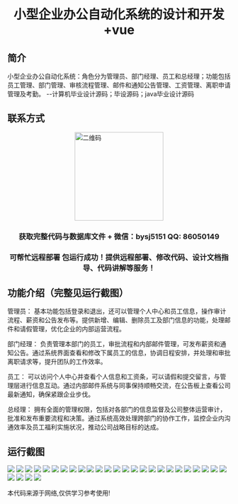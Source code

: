 <p><h1 align="center">小型企业办公自动化系统的设计和开发+vue</h1></p>

## 简介
小型企业办公自动化系统：角色分为管理员、部门经理、员工和总经理；功能包括员工管理、部门管理、审核流程管理、邮件和通知公告管理、工资管理、离职申请管理及考勤。    --计算机毕业设计源码；毕设源码；java毕业设计源码


## 联系方式
<img src="https://bs-1329754181.cos.ap-shanghai.myqcloud.com/wx.jpg" alt="二维码" style="display: block; margin: 0 auto;" width="200px">
<p><h3 align="center">获取完整代码与数据库文件 + 微信：bysj5151 QQ: 86050149</h3></p>
<p><h3 align="center">可帮忙远程部署 包运行成功！提供远程部署、修改代码、设计文档指导、代码讲解等服务！</h3></p>

## 功能介绍（完整见运行截图）
管理员： 基本功能包括登录和退出，还可以管理个人中心和员工信息，操作审计流程、薪资和公告发布等。提供新增、编辑、删除员工及部门信息的功能，处理邮件和请假管理，优化企业的内部运营流程。

部门经理： 负责管理本部门的员工，审批流程和内部邮件管理，可发布薪资和通知公告。通过系统界面查看和修改下属员工的信息，协调日程安排，并处理和审批离职请求等，提升团队的工作效率。

员工： 可以访问个人中心并查看个人信息和工资条，可以请假和提交留言，与管理层进行信息互动。通过内部邮件系统与同事保持顺畅交流，在公告板上查看公司最新通知，确保紧跟企业步伐。

总经理： 拥有全面的管理权限，包括对各部门的信息监督及公司整体运营审计，批准和发布重要流程和决策。通过系统高效处理跨部门的协作工作，监控企业内沟通效率及员工福利实施状况，推动公司战略目标的达成。


## 运行截图
![](https://bs-1329754181.cos.ap-shanghai.myqcloud.com/ssm/SmallBusinessOfficeAutomationSystem/img/001.jpg)
![](https://bs-1329754181.cos.ap-shanghai.myqcloud.com/ssm/SmallBusinessOfficeAutomationSystem/img/002.jpg)
![](https://bs-1329754181.cos.ap-shanghai.myqcloud.com/ssm/SmallBusinessOfficeAutomationSystem/img/003.jpg)
![](https://bs-1329754181.cos.ap-shanghai.myqcloud.com/ssm/SmallBusinessOfficeAutomationSystem/img/004.jpg)
![](https://bs-1329754181.cos.ap-shanghai.myqcloud.com/ssm/SmallBusinessOfficeAutomationSystem/img/005.jpg)
![](https://bs-1329754181.cos.ap-shanghai.myqcloud.com/ssm/SmallBusinessOfficeAutomationSystem/img/006.jpg)
![](https://bs-1329754181.cos.ap-shanghai.myqcloud.com/ssm/SmallBusinessOfficeAutomationSystem/img/007.jpg)
![](https://bs-1329754181.cos.ap-shanghai.myqcloud.com/ssm/SmallBusinessOfficeAutomationSystem/img/008.jpg)
![](https://bs-1329754181.cos.ap-shanghai.myqcloud.com/ssm/SmallBusinessOfficeAutomationSystem/img/009.jpg)
![](https://bs-1329754181.cos.ap-shanghai.myqcloud.com/ssm/SmallBusinessOfficeAutomationSystem/img/010.jpg)
![](https://bs-1329754181.cos.ap-shanghai.myqcloud.com/ssm/SmallBusinessOfficeAutomationSystem/img/011.jpg)
![](https://bs-1329754181.cos.ap-shanghai.myqcloud.com/ssm/SmallBusinessOfficeAutomationSystem/img/012.jpg)
![](https://bs-1329754181.cos.ap-shanghai.myqcloud.com/ssm/SmallBusinessOfficeAutomationSystem/img/013.jpg)
![](https://bs-1329754181.cos.ap-shanghai.myqcloud.com/ssm/SmallBusinessOfficeAutomationSystem/img/014.jpg)
![](https://bs-1329754181.cos.ap-shanghai.myqcloud.com/ssm/SmallBusinessOfficeAutomationSystem/img/015.jpg)
![](https://bs-1329754181.cos.ap-shanghai.myqcloud.com/ssm/SmallBusinessOfficeAutomationSystem/img/016.jpg)
![](https://bs-1329754181.cos.ap-shanghai.myqcloud.com/ssm/SmallBusinessOfficeAutomationSystem/img/017.jpg)
![](https://bs-1329754181.cos.ap-shanghai.myqcloud.com/ssm/SmallBusinessOfficeAutomationSystem/img/018.jpg)
![](https://bs-1329754181.cos.ap-shanghai.myqcloud.com/ssm/SmallBusinessOfficeAutomationSystem/img/019.jpg)
![](https://bs-1329754181.cos.ap-shanghai.myqcloud.com/ssm/SmallBusinessOfficeAutomationSystem/img/020.jpg)
![](https://bs-1329754181.cos.ap-shanghai.myqcloud.com/ssm/SmallBusinessOfficeAutomationSystem/img/021.jpg)
![](https://bs-1329754181.cos.ap-shanghai.myqcloud.com/ssm/SmallBusinessOfficeAutomationSystem/img/022.jpg)
![](https://bs-1329754181.cos.ap-shanghai.myqcloud.com/ssm/SmallBusinessOfficeAutomationSystem/img/023.jpg)
![](https://bs-1329754181.cos.ap-shanghai.myqcloud.com/ssm/SmallBusinessOfficeAutomationSystem/img/024.jpg)
![](https://bs-1329754181.cos.ap-shanghai.myqcloud.com/ssm/SmallBusinessOfficeAutomationSystem/img/025.jpg)
![](https://bs-1329754181.cos.ap-shanghai.myqcloud.com/ssm/SmallBusinessOfficeAutomationSystem/img/026.jpg)
![](https://bs-1329754181.cos.ap-shanghai.myqcloud.com/ssm/SmallBusinessOfficeAutomationSystem/img/027.jpg)
![](https://bs-1329754181.cos.ap-shanghai.myqcloud.com/ssm/SmallBusinessOfficeAutomationSystem/img/028.jpg)
![](https://bs-1329754181.cos.ap-shanghai.myqcloud.com/ssm/SmallBusinessOfficeAutomationSystem/img/029.jpg)

<p>本代码来源于网络,仅供学习参考使用!</p>
